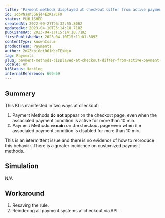 ```yaml
---
title: 'Payment methods displayed at checkout differ from active payment conditions'
id: 1cpVNspn5G6je4EZKzvCF9
status: PUBLISHED
createdAt: 2022-09-27T16:32:55.806Z
updatedAt: 2023-04-10T15:14:18.718Z
publishedAt: 2023-04-10T15:14:18.718Z
firstPublishedAt: 2023-04-10T15:11:01.389Z
contentType: knownIssue
productTeam: Payments
author: 2mXZkbi0oi061KicTExNjo
tag: Payments
slug: payment-methods-displayed-at-checkout-differ-from-active-payment-conditions
locale: en
kiStatus: Backlog
internalReference: 666469
---
```


## Summary


This KI is manifested in two ways at checkout:

1. Payment Methods **do not** appear on the checkout page, even when the associated payment condition is active for more than 10 min.
2. Payment Methods **remain** on the checkout page even when the associated payment condition is disabled for more than 10 min.

This is an intermittent issue and there is no evidence of how to reproduce this behavior. There is a greater incidence on customized payment methods.


##

## Simulation


N/A


##

## Workaround



1. Resaving the rule.
2. Reindexing all payment systems at checkout via API.

